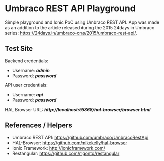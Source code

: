 # Umbraco REST API Playground #

Simple playground and Ionic PoC using Umbraco REST API. App was made as an addition to the article released during the 2015 24days.in Umbraco series: https://24days.in/umbraco-cms/2015/umbraco-rest-api/.

## Test Site ##
	
Backend credentials:

  * Username: ***admin***
  * Password: ***password***

API user credentials:

  * Username: ***api***
  * Password: ***password***

HAL Browser URL: ***http://localhost:55368/hal-browser/browser.html***
  
## References / Helpers ##

  * Umbraco REST API: https://github.com/umbraco/UmbracoRestApi
  * HAL-Browser: https://github.com/mikekelly/hal-browser
  * Ionic Framework: http://ionicframework.com/
  * Restangular: https://github.com/mgonto/restangular